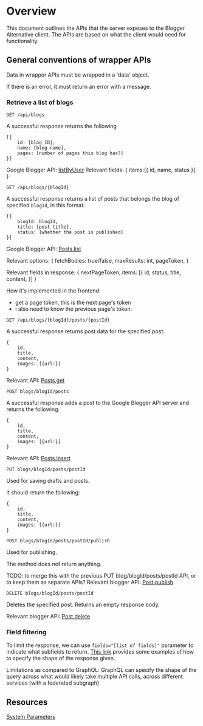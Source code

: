 # Overview

This document outlines the APIs that the server exposes to the Blogger Alternative client.
The APIs are based on what the client would need for functionality.

## General conventions of wrapper APIs

Data in wrapper APIs must be wrapped in a 'data' object.

If there is an error, it must return an error with a message.
### Retrieve a list of blogs
`GET /api/blogs`

A successful response returns the following
```
[{
    id: [blog ID],
    name: [blog name],
    pages: [number of pages this blog has?]
}]
```

Google Blogger API: [listByUser](https://developers.google.com/blogger/docs/3.0/reference/blogs/listByUser)
Relevant fields:
{
    items:[{
        id,
        name,
        status
    }]
}

`GET /api/blogs/{blogId}`

A successful response returns a list of posts that belongs the blog of specified `blogId`, in this format:

```
[{
    blogId: blogId,
    title: [post title],
    status: [whether the post is published]
}]
```

Google Blogger API: [Posts.list](https://developers.google.com/blogger/docs/3.0/reference/posts/list)

Relevant options:
{
    fetchBodies: true/false,
    maxResults: int,
    pageToken,
}

Relevant fields in response:
{
    nextPageToken,
    items: [{
        id,
        status,
        title,
        content,
    }]
}

How it's implemented in the frontend:
- get a page token, this is the next page's token
- i also need to know the previous page's token.

`GET /api/blogs/{blogId}/posts/{postId}`

A successful response returns post data for the specified post:

```
{
    id,
    title,
    content,
    images: [{url:}]
}
```

Relevant API: [Posts.get](https://developers.google.com/blogger/docs/3.0/reference/posts/get)



`POST blogs/blogId/posts`

A successful response adds a post to the Google Blogger API server and returns the following:

```
{
    id,
    title,
    content,
    images: [{url:}]
}
```

Relevant API: [Posts.insert](https://developers.google.com/blogger/docs/3.0/reference/posts#resource)

`PUT blogs/blogId/posts/postId`

Used for saving drafts and posts.

It should return the following:
```
{
    id,
    title,
    content,
    images: [{url:}]
}
```

`POST blogs/blogId/posts/postId/publish`

Used for publishing.

The method does not return anything.

TODO: to merge this with the previous PUT blog/blogId/posts/postId API, or to keep them as separate APIs?
Relevant blogger API: [Post.publish](https://developers.google.com/blogger/docs/3.0/reference/posts/publish)

`DELETE blogs/blogId/posts/postId`

Deletes the specified post.
Returns an empty response body.

Relevant blogger API: [Post.delete](https://developers.google.com/blogger/docs/3.0/reference/posts/delete)

### Field filtering

To limit the response, we can use `fields="[list of fields]"` parameter to indicate what subfields to return.
[This link](https://developers.google.com/slides/api/guides/field-masks) provides some examples of how to specify the shape of the response given.

Limitations as compared to GraphQL: GraphQL can specify the shape of the query across what would likely take multiple API calls, across different services (with a federated subgraph)

## Resources
[System Parameters](https://cloud.google.com/apis/docs/system-parameters)